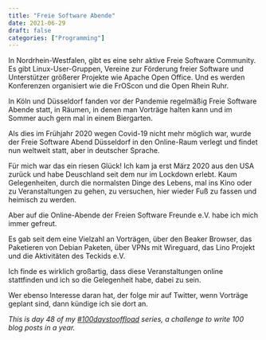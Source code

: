 ```yaml
---
title: "Freie Software Abende"
date: 2021-06-29  
draft: false
categories: ["Programming"]
---
```

In Nordrhein-Westfalen, gibt es eine sehr aktive Freie Software Community. Es gibt Linux-User-Gruppen, Vereine zur Förderung freier Software und Unterstützer größerer Projekte wie Apache Open Office. Und es werden Konferenzen organisiert wie die FrOScon und die Open Rhein Ruhr.

In Köln und Düsseldorf fanden vor der Pandemie regelmäßig Freie Software Abende statt, in Räumen, in denen man Vorträge halten kann und im Sommer auch gern mal in einem Biergarten.

Als dies im Frühjahr 2020 wegen Covid-19 nicht mehr möglich war, wurde der Freie Software Abend Düsseldorf in den Online-Raum verlegt und findet nun weltweit statt, aber in deutscher Sprache.

Für mich war das ein riesen Glück! Ich kam ja erst März 2020 aus den USA zurück und habe Deuschland seit dem nur im Lockdown erlebt. Kaum Gelegenheiten, durch die normalsten Dinge des Lebens, mal ins Kino oder zu Veranstaltungen zu gehen, zu versuchen, hier wieder Fuß zu fassen und heimisch zu werden.

Aber auf die Online-Abende der Freien Software Freunde e.V. habe ich mich immer gefreut.

Es gab seit dem eine Vielzahl an Vorträgen, über den Beaker Browser, das Paketieren von Debian Paketen, über VPNs mit Wireguard, das Lino Projekt und die Aktivitäten des Teckids e.V.

Ich finde es wirklich großartig, dass diese Veranstaltungen online stattfinden und ich so die Gelegenheit habe, dabei zu sein.

Wer ebenso Interesse daran hat, der folge mir auf Twitter, wenn Vorträge geplant sind, dann kündige ich sie dort an.

_This is day 48 of my [#100daystooffload](https://100daystooffload.com/) series, a challenge to write 100 blog posts in a year._